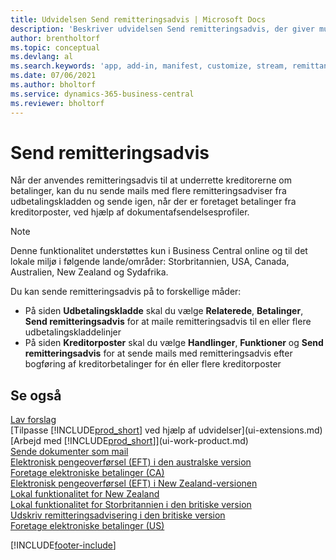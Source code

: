 ```yaml
---
title: Udvidelsen Send remitteringsadvis | Microsoft Docs
description: 'Beskriver udvidelsen Send remitteringsadvis, der giver mulighed for at emaile og sende remitteringsadvis igen fra betalingskladden og kreditorposterne.'
author: brentholtorf
ms.topic: conceptual
ms.devlang: al
ms.search.keywords: 'app, add-in, manifest, customize, stream, remittance, advice'
ms.date: 07/06/2021
ms.author: bholtorf
ms.service: dynamics-365-business-central
ms.reviewer: bholtorf
---
```

# Send remitteringsadvis

Når der anvendes remitteringsadvis til at underrette kreditorerne om betalinger, kan du nu sende mails med flere remitteringsadviser fra udbetalingskladden og sende igen, når der er foretaget betalinger fra kreditorposter, ved hjælp af dokumentafsendelsesprofiler.

> [!NOTE]
> Denne funktionalitet understøttes kun i Business Central online og til det lokale miljø i følgende lande/områder: Storbritannien, USA, Canada, Australien, New Zealand og Sydafrika.  

Du kan sende remitteringsadvis på to forskellige måder:

* På siden **Udbetalingskladde** skal du vælge **Relaterede**, **Betalinger**, **Send remitteringsadvis** for at maile remitteringsadvis til en eller flere udbetalingskladdelinjer
* På siden **Kreditorposter** skal du vælge **Handlinger**, **Funktioner** og **Send remitteringsadvis** for at sende mails med remitteringsadvis efter bogføring af kreditorbetalinger for én eller flere kreditorposter

## Se også

[Lav forslag](payables-how-suggest-vendor-payments.md)  
[Tilpasse [!INCLUDE[prod_short](includes/prod_short.md)] ved hjælp af udvidelser](ui-extensions.md)  
[Arbejd med [!INCLUDE[prod_short](includes/prod_short.md)]](ui-work-product.md)  
[Sende dokumenter som mail](ui-how-send-documents-email.md)  
[Elektronisk pengeoverførsel (EFT) i den australske version](localfunctionality/australia/electronic-funds-transfer-eft-.md)  
[Foretage elektroniske betalinger (CA)](finance-make-payments-with-bank-data-conversion-service-or-sepa-credit-transfer.md#exporting-payments-to-a-bank-file)  
[Elektronisk pengeoverførsel (EFT) i New Zealand-versionen](localfunctionality/newzealand/electronic-funds-transfer-eft-.md)  
[Lokal funktionalitet for New Zealand](localfunctionality/newzealand/new-zealand-local-functionality.md)  
[Lokal funktionalitet for Storbritannien i den britiske version](localfunctionality/unitedkingdom/united-kingdom-local-functionality.md)  
[Udskriv remitteringsadvisering i den britiske version](localfunctionality/unitedkingdom/how-to-print-remittance-advice.md)  
[Foretage elektroniske betalinger (US)](finance-make-payments-with-bank-data-conversion-service-or-sepa-credit-transfer.md#exporting-payments-to-a-bank-file)  
  

[!INCLUDE[footer-include](includes/footer-banner.md)]